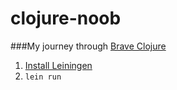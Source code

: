 # clojure-noob

###My journey through [Brave Clojure](http://www.braveclojure.com/)

1. [Install Leiningen](http://leiningen.org/#install)
2. `lein run`
